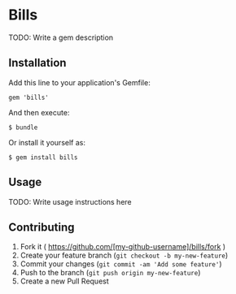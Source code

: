 # Bills

TODO: Write a gem description

## Installation

Add this line to your application's Gemfile:

    gem 'bills'

And then execute:

    $ bundle

Or install it yourself as:

    $ gem install bills

## Usage

TODO: Write usage instructions here

## Contributing

1. Fork it ( https://github.com/[my-github-username]/bills/fork )
2. Create your feature branch (`git checkout -b my-new-feature`)
3. Commit your changes (`git commit -am 'Add some feature'`)
4. Push to the branch (`git push origin my-new-feature`)
5. Create a new Pull Request
